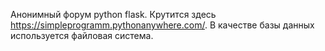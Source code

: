 Анонимный форум python flask. Крутится здесь https://simpleprogramm.pythonanywhere.com/.
В качестве базы данных используется файловая система.
